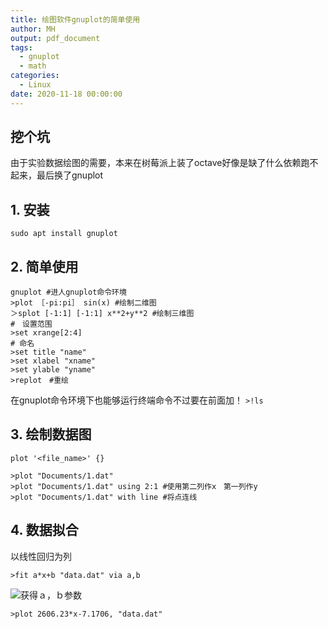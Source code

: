 ```yaml
---
title: 绘图软件gnuplot的简单使用
author: MH
output: pdf_document
tags:
  - gnuplot
  - math
categories:
  - Linux
date: 2020-11-18 00:00:00
---
```


## 挖个坑

由于实验数据绘图的需要，本来在树莓派上装了octave好像是缺了什么依赖跑不起来，最后换了gnuplot

## 1. 安装

 `sudo apt install gnuplot`

## 2. 简单使用

``` shell
gnuplot #进人gnuplot命令环境
>plot ［-pi:pi］ sin(x) #绘制二维图
＞splot [-1:1] [-1:1] x**2+y**2 #绘制三维图
#　设置范围
>set xrange[2:4]
# 命名
>set title "name"
>set xlabel "xname"
>set ylable "yname"
>replot　#重绘
```

在gnuplot命令环境下也能够运行终端命令不过要在前面加！
 `>!ls`

## 3. 绘制数据图

 `plot '<file_name>' {}`

``` gnuplot
>plot "Documents/1.dat"
>plot "Documents/1.dat" using 2:1 #使用第二列作x　第一列作y
>plot "Documents/1.dat" with line #将点连线
```

## 4. 数据拟合

以线性回归为列

 `>fit a*x+b "data.dat" via a,b`

![获得ａ，ｂ参数](http://mh.hicaiji.com/upload/2020/11/%E6%88%AA%E5%9B%BE_2020-11-19_08-36-04-6a951fbf21b040aa9aad73ae3acaded4-thumbnail.png)

 `>plot 2606.23*x-7.1706, "data.dat"`
